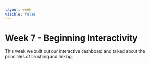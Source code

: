 ```yaml
---
layout: week
visible: false
---
```


# Week 7 - Beginning Interactivity

This week we built out our interactive dashboard and talked about the
principles of brushing and linking.
